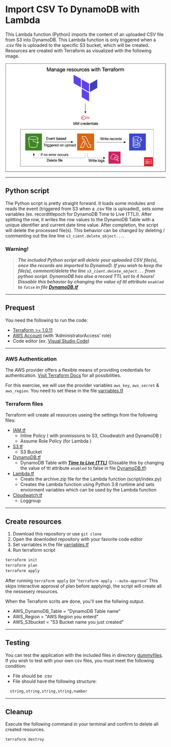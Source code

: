 # Import CSV To DynamoDB with Lambda


This Lambda function (Python) imports the content of an uploaded CSV file from S3 into DynamoDB. This Lambda function is only triggered when a .csv file is uploaded to the specific S3 bucket, which will be created. Resources are created with Terraform as visualized with the following image.

<p align="center">
  <img alt="Infrastructure" src="assets/infrastructure.png">
</p>

---

## Python script
The Python script is pretty straight forward. It loads some modules and reads the event (triggered from S3 when a .csv file is uploaded), sets some variables (ex. recordttlepoch for DynamoDB Time to Live (TTL)). After splitting the row, it writes the row values to the DynamoDB Table with a unique identifier and current date time value. After completion, the script will delete the processed file(s). This behavior can be changed by deleting / commenting out the line line ```s3_cient.delete_object...```. 

### Warning!
>***The included Python script will delete your uploaded CSV file(s), once the records are imported to DynamoD. If you wish to keep the file(s), comment/delete the line ```s3_cient.delete_object...``` from python script. 
DynamoDB has also a record TTL set to 4 hours! Dissable this behavior by changing the value of ttl attribute `enabled` to ```false``` in file [DynamoDB.tf](DynamoDB.tf)***

---

## Prequest

You need the following to run the code:

- [Terraform >= 1.0.11](https://www.terraform.io/downloads.html)
- [AWS Account](https://aws.amazon.com) (with  'AdministratorAccess' role)
- Code editor (ex. [Visual Studio Code](https://code.visualstudio.com/download))

---
### AWS Authentication 
The AWS provider offers a flexible means of providing credentials for authentication. [Visit Terraform Docs](https://registry.terraform.io/providers/hashicorp/aws/latest/docs#authentication) for all possibilities.

For this exercise, we will use the provider variables `aws_key`, `aws_secret` & `aws_region`. You need to set these in the file [varriables.tf](varriables.tf)  

### Terraform files
Terraform will create all resources useing the settings from the following files:

- [IAM.tf](IAM.tf)
  - Inline Policy ( with promissions to S3, Cloudwatch and DynamoDB )
  - Assume Role Policy (for Lambda )
- [S3.tf](S3.tf) 
  - S3 Bucket
- [DynamoDB.tf](DynamoDB.tf)
  - DynamoDB Table with ***[Time to Live (TTL)](https://docs.aws.amazon.com/amazondynamodb/latest/developerguide/TTL.html)*** (Dissable this by changing the value of ttl attribute `enabled` to false in file [DynamoDB.tf](DynamoDB.tf))
- [Lambda.tf](Lambda.tf)
  - Creats the archive.zip file for the Lambda function (script/index.py)
  - Creates the Lambda function using Python 3.8 runtime and sets enviorment variables which can be used by the Lambda function
- [Cloudwatch.tf](Cloudwatch.tf)
  - Loggroup

---

## Create resources
1. Download this repository or use ```git clone```  
2. Open the downloded repository with your favorite code editor
2. Set varriables in the file [varriables.tf](varriables.tf)
3. Run terraform script
```sh
terraform init
terraform plan
terraform apply
```

After running `terraform apply` (or '`terraform apply --auto-approve`' This skips interactive approval of plan before applying), the script will create all the nessesery resources.

When the Terraform scrits are done, you'll see the follwing output.
+ AWS_DynamoDB_Table = "DynamoDB Table name"
+ AWS_Region         = "AWS Region you enterd"
+ AWS_S3bucket       = "S3 Bucket name you just created" 

---

## Testing

You can test the application with the included files in directory [dummyfiles](dummyfiles/).
If you wish to test with your own csv files, you must meet the following condition:
  - File should be .csv
  - File should have the following structure:
  ```sh 
    string,string,string,string,number
  ```

---

## Cleanup
Execute the following command in your terminal and confirm to delete all created resources.
```sh
terraform destroy
```